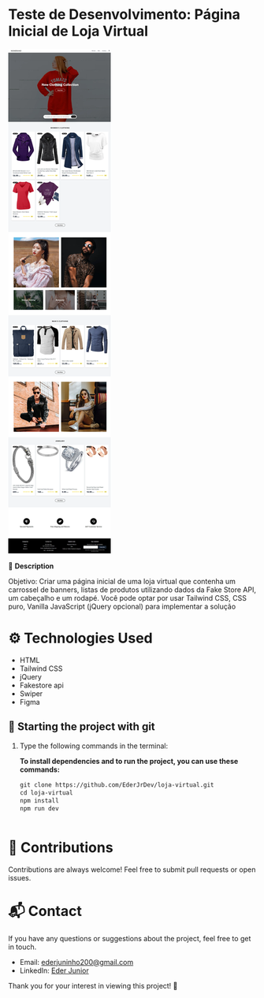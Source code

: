 # Teste de Desenvolvimento: Página Inicial de Loja Virtual

<img
  src="/public/assets/layout.webp"
  alt="layout"
  title="Layout"
  style="display: inline-block; margin: 0 auto; max-width: 500px">

🚀 **Description**

Objetivo:
Criar uma página inicial de uma loja virtual que contenha um carrossel de banners, listas de
produtos utilizando dados da Fake Store API, um cabeçalho e um rodapé. Você pode optar
por usar Tailwind CSS, CSS puro, Vanilla JavaScript (jQuery opcional) para implementar a
solução

# ⚙️ Technologies Used
- HTML
- Tailwind CSS
- jQuery
- Fakestore api
- Swiper
- Figma

## 🚀 Starting the project with git

1. Type the following commands in the terminal:

   **To install dependencies and to run the project, you can use these commands:**
   ```shell
   git clone https://github.com/EderJrDev/loja-virtual.git
   cd loja-virtual
   npm install
   npm run dev


# 🤝 Contributions
Contributions are always welcome! Feel free to submit pull requests or open issues.

# 📬 Contact
If you have any questions or suggestions about the project, feel free to get in touch.

- Email: ederjuninho200@gmail.com
- LinkedIn: [Eder Junior](https://www.linkedin.com/in/ederjuniordev/)

Thank you for your interest in viewing this project! 🙌
